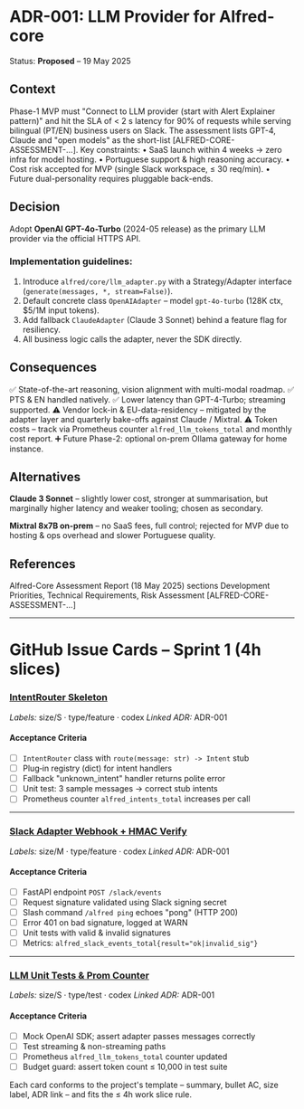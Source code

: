 # ADR-001: LLM Provider for Alfred-core

Status: **Proposed** – 19 May 2025

## Context
Phase-1 MVP must "Connect to LLM provider (start with Alert Explainer pattern)" and hit the SLA of < 2 s latency for 90% of requests while serving bilingual (PT/EN) business users on Slack. The assessment lists GPT-4, Claude and "open models" as the short-list [ALFRED-CORE-ASSESSMENT-…]. Key constraints:
• SaaS launch within 4 weeks → zero infra for model hosting.
• Portuguese support & high reasoning accuracy.
• Cost risk accepted for MVP (single Slack workspace, ≤ 30 req/min).
• Future dual-personality requires pluggable back-ends.

## Decision
Adopt **OpenAI GPT-4o-Turbo** (2024-05 release) as the primary LLM provider via the official HTTPS API.

### Implementation guidelines:
1. Introduce `alfred/core/llm_adapter.py` with a Strategy/Adapter interface (`generate(messages, *, stream=False)`).
2. Default concrete class `OpenAIAdapter` – model `gpt-4o-turbo` (128K ctx, $5/1M input tokens).
3. Add fallback `ClaudeAdapter` (Claude 3 Sonnet) behind a feature flag for resiliency.
4. All business logic calls the adapter, never the SDK directly.

## Consequences
✅ State-of-the-art reasoning, vision alignment with multi-modal roadmap.
✅ PTS & EN handled natively.
✅ Lower latency than GPT-4-Turbo; streaming supported.
⚠️ Vendor lock-in & EU-data-residency – mitigated by the adapter layer and quarterly bake-offs against Claude / Mixtral.
⚠️ Token costs – track via Prometheus counter `alfred_llm_tokens_total` and monthly cost report.
➕ Future Phase-2: optional on-prem Ollama gateway for home instance.

## Alternatives
**Claude 3 Sonnet** – slightly lower cost, stronger at summarisation, but marginally higher latency and weaker tooling; chosen as secondary.

**Mixtral 8x7B on-prem** – no SaaS fees, full control; rejected for MVP due to hosting & ops overhead and slower Portuguese quality.

## References
Alfred-Core Assessment Report (18 May 2025) sections Development Priorities, Technical Requirements, Risk Assessment [ALFRED-CORE-ASSESSMENT-…]

---

# GitHub Issue Cards – Sprint 1 (4h slices)

### [IntentRouter Skeleton](/alfred/agents/intent_router.py)
*Labels:* size/S · type/feature · codex
*Linked ADR:* ADR-001

#### Acceptance Criteria
- [ ] `IntentRouter` class with `route(message: str) -> Intent` stub
- [ ] Plug‐in registry (dict) for intent handlers
- [ ] Fallback "unknown_intent" handler returns polite error
- [ ] Unit test: 3 sample messages → correct stub intents
- [ ] Prometheus counter `alfred_intents_total` increases per call

---

### [Slack Adapter Webhook + HMAC Verify](/alfred/adapters/slack/webhook.py)
*Labels:* size/M · type/feature · codex
*Linked ADR:* ADR-001

#### Acceptance Criteria
- [ ] FastAPI endpoint `POST /slack/events`
- [ ] Request signature validated using Slack signing secret
- [ ] Slash command `/alfred ping` echoes "pong" (HTTP 200)
- [ ] Error 401 on bad signature, logged at WARN
- [ ] Unit tests with valid & invalid signatures
- [ ] Metrics: `alfred_slack_events_total{result="ok|invalid_sig"}`

---

### [LLM Unit Tests & Prom Counter](/alfred/core/tests/test_llm_adapter.py)
*Labels:* size/S · type/test · codex
*Linked ADR:* ADR-001

#### Acceptance Criteria
- [ ] Mock OpenAI SDK; assert adapter passes messages correctly
- [ ] Test streaming & non-streaming paths
- [ ] Prometheus `alfred_llm_tokens_total` counter updated
- [ ] Budget guard: assert token count ≤ 10,000 in test suite

Each card conforms to the project's template – summary, bullet AC, size label, ADR link – and fits the ≤ 4h work slice rule.
